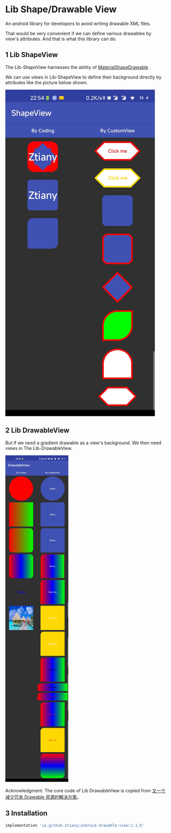 # Lib Shape/Drawable View

An android library for developers to avoid writing drawable XML files.

That would be very convenient if we can define various drawables by view's attributes. And that is
what this library can do.

## 1 Lib ShapeView

The Lib-ShapeView harnesses the ability
of [MaterialShapeDrawable](https://developer.android.com/reference/com/google/android/material/shape/MaterialShapeDrawable)
.

We can use views in Lib-ShapeView to define their background directly by attributes like the picture
below shown.

![](shape-view.jpg)

## 2 Lib DrawableView

But if we need a gradient drawable as a view's background. We then need views in The
Lib-DrawableView.

![](drawable-view.jpg)

Acknowledgment: The core code of Lib DrawableView is copied from [又一个减少冗余 Drawable 资源的解决方案](https://mp.weixin.qq.com/s/qxMoI7UTw3WtiRR6oIDGKA)。

## 3  Installation

```groovy
implementation 'io.github.ztiany:android-drawable-view:1.1.6'
```
